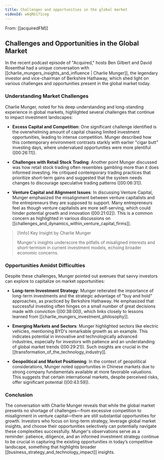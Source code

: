 ```yaml
---
title: Challenges and opportunities in the global market
videoId: w6qRb171cog
---
```


From: [[acquiredFM]] <br/> 
## Challenges and Opportunities in the Global Market

In the recent podcast episode of "Acquired," hosts Ben Gilbert and David Rosenthal had a unique conversation with [[charlie_mungers_insights_and_influence | Charlie Munger]], the legendary investor and vice-chairman of Berkshire Hathaway, which shed light on various challenges and opportunities present in the global market today.

### Understanding Market Challenges

Charlie Munger, noted for his deep understanding and long-standing experience in global markets, highlighted several challenges that continue to impact investment landscapes:

- **Excess Capital and Competition**: One significant challenge identified is the overwhelming amount of capital chasing limited investment opportunities, leading to intense competition. Munger described how this contemporary environment contrasts starkly with earlier "cigar butt" investing days, where undervalued opportunities were more plentiful (<a class="yt-timestamp" data-t="00:26:11">[00:26:11]</a>).

- **Challenges with Retail Stock Trading**: Another point Munger discussed was how retail stock trading often resembles gambling more than it does informed investing. He critiqued contemporary trading practices that prioritize short-term gains and suggested that the system needs changes to discourage speculative trading patterns (<a class="yt-timestamp" data-t="00:06:31">[00:06:31]</a>).

- **Venture Capital and Alignment Issues**: In discussing Venture Capital, Munger emphasized the misalignment between venture capitalists and the entrepreneurs they are supposed to support. Many entrepreneurs feel as though venture capitalists are more self-serving, which could hinder potential growth and innovation (<a class="yt-timestamp" data-t="00:21:02">[00:21:02]</a>). This is a common concern as highlighted in various discussions on [[challenges_and_dynamics_within_venture_capital_firms]].

> [!info] Key Insight by Charlie Munger
> 
> Munger's insights underscore the pitfalls of misaligned interests and short-termism in current investment models, echoing broader economic concerns.

### Opportunities Amidst Difficulties

Despite these challenges, Munger pointed out avenues that savvy investors can explore to capitalize on market opportunities:

- **Long-term Investment Strategy**: Munger reiterated the importance of long-term investments and the strategic advantage of "buy and hold" approaches, as practiced by Berkshire Hathaway. He emphasized that successful investing often hinges on a small number of great decisions made with conviction (<a class="yt-timestamp" data-t="00:38:00">[00:38:00]</a>), which links closely to lessons learned from [[charlie_mungers_investment_philosophy]].

- **Emerging Markets and Sectors**: Munger highlighted sectors like electric vehicles, mentioning BYD's remarkable growth as an example. This indicates potential in innovative and technologically advanced industries, especially for investors with patience and an understanding of global market trends (<a class="yt-timestamp" data-t="00:29:21">[00:29:21]</a>). Such insights are crucial in the [[transformation_of_the_technology_industry]].

- **Geopolitical and Market Positioning**: In the context of geopolitical considerations, Munger noted opportunities in Chinese markets due to strong company fundamentals available at more favorable valuations. This suggests that certain international markets, despite perceived risks, offer significant potential (<a class="yt-timestamp" data-t="00:43:59">[00:43:59]</a>).

### Conclusion

The conversation with Charlie Munger reveals that while the global market presents no shortage of challenges—from excessive competition to misalignment in venture capital—there are still substantial opportunities for growth. Investors who focus on long-term strategy, leverage global market insights, and choose their opportunities selectively can potentially navigate these complexities successfully. Munger's observations serve as a reminder: patience, diligence, and an informed investment strategy continue to be crucial in capturing the existing opportunities in today’s competitive landscape, something that highlights broader [[business_strategy_and_technology_impact]] insights.